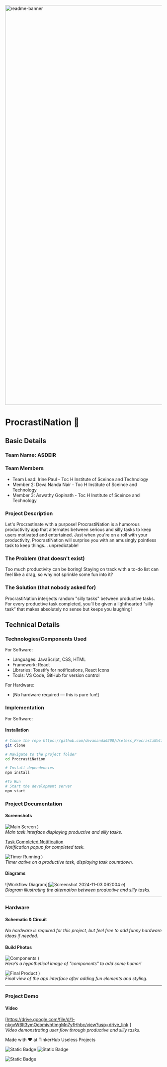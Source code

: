 <img width="1280" alt="readme-banner" src="https://github.com/user-attachments/assets/35332e92-44cb-425b-9dff-27bcf1023c6c">

# ProcrastiNation 🎯

## Basic Details
### Team Name: ASDEIR

### Team Members
- Team Lead: Irine Paul - Toc H Institute of Sceince and Technology
- Member 2: Deva Nanda Nair - Toc H Institute of Sceince and Technology
- Member 3: Aswathy Gopinath - Toc H Institute of Sceince and Technology

### Project Description
Let's Procrastinate with a purpose!
ProcrastiNation is a humorous productivity app that alternates between serious and silly tasks to keep users motivated and entertained. Just when you're on a roll with your productivity, ProcrastiNation will surprise you with an amusingly pointless task to keep things... unpredictable!

### The Problem (that doesn't exist)
Too much productivity can be boring! Staying on track with a to-do list can feel like a drag, so why not sprinkle some fun into it?

### The Solution (that nobody asked for)
ProcrastiNation interjects random "silly tasks" between productive tasks. For every productive task completed, you’ll be given a lighthearted “silly task” that makes absolutely no sense but keeps you laughing!

## Technical Details
### Technologies/Components Used
For Software:
- Languages: JavaScript, CSS, HTML
- Framework: React
- Libraries: Toastify for notifications, React Icons
- Tools: VS Code, GitHub for version control

For Hardware:
- [No hardware required — this is pure fun!]

### Implementation
For Software:
#### Installation
```bash
# Clone the repo https://github.com/devananda6200/Useless_ProcrastiNation
git clone 

# Navigate to the project folder
cd ProcrastiNation

# Install dependencies
npm install

#To Run
# Start the development server
npm start

```
### Project Documentation

#### Screenshots
![Main Screen](https://github.com/user-attachments/assets/f860afe9-0056-4f8b-a72e-4a9a5188b52f)
)  
*Main task interface displaying productive and silly tasks.*

[Task Completed Notification]((https://github.com/user-attachments/assets/7a0e3818-15fa-4793-b2e6-2484d5d5bec9)
)  
*Notification popup for completed task.*

![Timer Running](https://github.com/user-attachments/assets/1d8ae033-a077-4b56-8758-ad3e8e6bb8b8)
)  
*Timer active on a productive task, displaying task countdown.*

#### Diagrams
![Workflow Diagram](![Screenshot 2024-11-03 062004](https://github.com/user-attachments/assets/1ee38438-8ccc-4e2c-a982-47ef3b584d87)
e)  
*Diagram illustrating the alternation between productive and silly tasks.*

---

### Hardware

#### Schematic & Circuit
_No hardware is required for this project, but feel free to add funny hardware ideas if needed._

#### Build Photos
![Components](https://github.com/user-attachments/assets/5f84ffb2-4c22-4093-b949-422c8b39390e)
)  
*Here’s a hypothetical image of "components" to add some humor!*

![Final Product](https://github.com/user-attachments/assets/f32b3a75-1806-4cc9-9917-061a9597d9a6)
)  
*Final view of the app interface after adding fun elements and styling.*

---

### Project Demo

#### Video
[https://drive.google.com/file/d/1-nkgvW6lt3ymOcbmivhtImgMn7yfHhbc/view?usp=drive_link ]  
*Video demonstrating user flow through productive and silly tasks.*


Made with ❤️ at TinkerHub Useless Projects 

![Static Badge](https://img.shields.io/badge/TinkerHub-24?color=%23000000&link=https%3A%2F%2Fwww.tinkerhub.org%2F)
![Static Badge](https://img.shields.io/badge/UselessProject--24-24?link=https%3A%2F%2Fwww.tinkerhub.org%2Fevents%2FQ2Q1TQKX6Q%2FUseless%2520Projects)

![Static Badge](https://img.shields.io/badge/UselessProject--24-24?link=https%3A%2F%2Fwww.tinkerhub.org%2Fevents%2FQ2Q1TQKX6Q%2FUseless%2520Projects)


